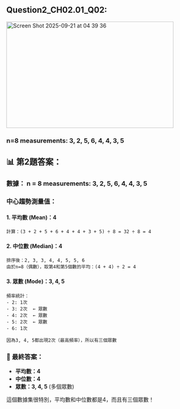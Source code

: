 ## Question2_CH02.01_Q02:
  
<img width="438" height="278" alt="Screen Shot 2025-09-21 at 04 39 36" src="https://github.com/user-attachments/assets/366086eb-9138-42cc-a947-2a5280351913" />

### n=8 measurements: 3, 2, 5, 6, 4, 4, 3, 5

## 📊 **第2題答案：**

### **數據：** n = 8 measurements: 3, 2, 5, 6, 4, 4, 3, 5

### **中心趨勢測量值：**

#### **1. 平均數 (Mean)：4**
```
計算：(3 + 2 + 5 + 6 + 4 + 4 + 3 + 5) ÷ 8 = 32 ÷ 8 = 4
```

#### **2. 中位數 (Median)：4**  
```
排序後：2, 3, 3, 4, 4, 5, 5, 6
由於n=8（偶數），取第4和第5個數的平均：(4 + 4) ÷ 2 = 4
```

#### **3. 眾數 (Mode)：3, 4, 5**
```
頻率統計：
- 2: 1次
- 3: 2次  ← 眾數
- 4: 2次  ← 眾數  
- 5: 2次  ← 眾數
- 6: 1次

因為3, 4, 5都出現2次（最高頻率），所以有三個眾數
```

### **🎯 最終答案：**
- **平均數：4**
- **中位數：4**  
- **眾數：3, 4, 5** (多個眾數)

這個數據集很特別，平均數和中位數都是4，而且有三個眾數！


